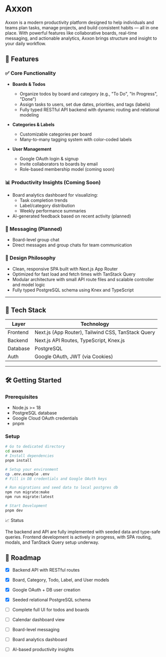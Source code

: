 # Axxon

Axxon is a modern productivity platform designed to help individuals and teams plan tasks, manage projects, and build consistent habits — all in one place. With powerful features like collaborative boards, real-time messaging, and actionable analytics, Axxon brings structure and insight to your daily workflow.

## 🚀 Features

### ✅ Core Functionality
- **Boards & Todos**
  - Organize todos by board and category (e.g., "To Do", "In Progress", "Done")
  - Assign tasks to users, set due dates, priorities, and tags (labels)
  - Fully typed RESTful API backend with dynamic routing and relational modeling

- **Categories & Labels**
  - Customizable categories per board
  - Many-to-many tagging system with color-coded labels

- **User Management**
  - Google OAuth login & signup
  - Invite collaborators to boards by email
  - Role-based membership model (coming soon)

### 📊 Productivity Insights (Coming Soon)
- Board analytics dashboard for visualizing:
  - Task completion trends
  - Label/category distribution
  - Weekly performance summaries
- AI-generated feedback based on recent activity (planned)

### 💬 Messaging (Planned)
- Board-level group chat
- Direct messages and group chats for team communication

### 🧠 Design Philosophy
- Clean, responsive SPA built with Next.js App Router
- Optimized for fast load and fetch times with TanStack Query
- Modular architecture with small API route files and scalable controller and model logic
- Fully typed PostgreSQL schema using Knex and TypeScript

---

## 🧱 Tech Stack

| Layer        | Technology                      |
|-------------|----------------------------------|
| Frontend     | Next.js (App Router), Tailwind CSS, TanStack Query |
| Backend      | Next.js API Routes, TypeScript, Knex.js |
| Database     | PostgreSQL                      |
| Auth         | Google OAuth, JWT (via Cookies) |

---

## 🛠️ Getting Started

### Prerequisites
- Node.js >= 18
- PostgreSQL database
- Google Cloud OAuth credentials
- pnpm

### Setup

```bash
# Go to dedicated directory
cd axxon
# Install dependencies
pnpm install

# Setup your environment
cp .env.example .env
# Fill in DB credentials and Google OAuth keys

# Run migrations and seed data to local postgres db
npm run migrate:make
npm run migrate:latest

# Start Development 
pnpm dev
```

📈 Status

The backend and API are fully implemented with seeded data and type-safe queries.
Frontend development is actively in progress, with SPA routing, modals, and TanStack Query setup underway.

## 📅 Roadmap

- [x] Backend API with RESTful routes
- [x] Board, Category, Todo, Label, and User models
- [x] Google OAuth + DB user creation
- [x] Seeded relational PostgreSQL schema
- [ ] Complete full UI for todos and boards
- [ ] Calendar dashboard view
- [ ] Board-level messaging
- [ ] Board analytics dashboard
- [ ] AI-based productivity insights

